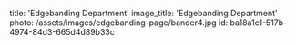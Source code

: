 title: 'Edgebanding Department'
image_title: 'Edgebanding Department'
photo: /assets/images/edgebanding-page/bander4.jpg
id: ba18a1c1-517b-4974-84d3-665d4d89b33c
